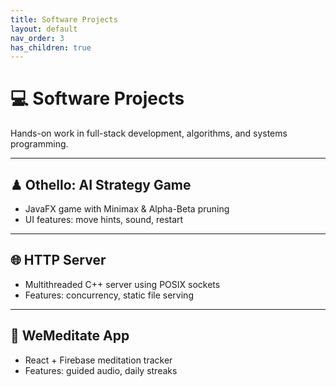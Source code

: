 ```yaml
---
title: Software Projects
layout: default
nav_order: 3
has_children: true
---
```


# 💻 Software Projects

Hands-on work in full-stack development, algorithms, and systems programming.

---

## ♟ Othello: AI Strategy Game

- JavaFX game with Minimax & Alpha-Beta pruning
- UI features: move hints, sound, restart

---

## 🌐 HTTP Server

- Multithreaded C++ server using POSIX sockets
- Features: concurrency, static file serving

---

## 🧘 WeMeditate App

- React + Firebase meditation tracker
- Features: guided audio, daily streaks